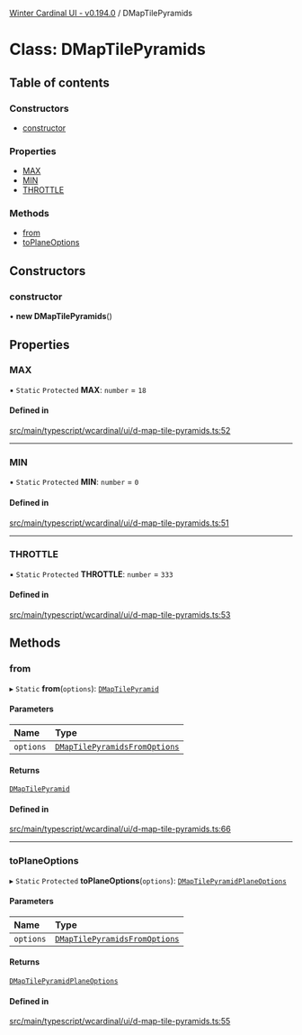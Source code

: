 [Winter Cardinal UI - v0.194.0](../index.md) / DMapTilePyramids

# Class: DMapTilePyramids

## Table of contents

### Constructors

- [constructor](DMapTilePyramids.md#constructor)

### Properties

- [MAX](DMapTilePyramids.md#max)
- [MIN](DMapTilePyramids.md#min)
- [THROTTLE](DMapTilePyramids.md#throttle)

### Methods

- [from](DMapTilePyramids.md#from)
- [toPlaneOptions](DMapTilePyramids.md#toplaneoptions)

## Constructors

### constructor

• **new DMapTilePyramids**()

## Properties

### MAX

▪ `Static` `Protected` **MAX**: `number` = `18`

#### Defined in

[src/main/typescript/wcardinal/ui/d-map-tile-pyramids.ts:52](https://github.com/winter-cardinal/winter-cardinal-ui/blob/v0.194.0/src/main/typescript/wcardinal/ui/d-map-tile-pyramids.ts#L52)

___

### MIN

▪ `Static` `Protected` **MIN**: `number` = `0`

#### Defined in

[src/main/typescript/wcardinal/ui/d-map-tile-pyramids.ts:51](https://github.com/winter-cardinal/winter-cardinal-ui/blob/v0.194.0/src/main/typescript/wcardinal/ui/d-map-tile-pyramids.ts#L51)

___

### THROTTLE

▪ `Static` `Protected` **THROTTLE**: `number` = `333`

#### Defined in

[src/main/typescript/wcardinal/ui/d-map-tile-pyramids.ts:53](https://github.com/winter-cardinal/winter-cardinal-ui/blob/v0.194.0/src/main/typescript/wcardinal/ui/d-map-tile-pyramids.ts#L53)

## Methods

### from

▸ `Static` **from**(`options`): [`DMapTilePyramid`](../interfaces/DMapTilePyramid.md)

#### Parameters

| Name | Type |
| :------ | :------ |
| `options` | [`DMapTilePyramidsFromOptions`](../interfaces/DMapTilePyramidsFromOptions.md) |

#### Returns

[`DMapTilePyramid`](../interfaces/DMapTilePyramid.md)

#### Defined in

[src/main/typescript/wcardinal/ui/d-map-tile-pyramids.ts:66](https://github.com/winter-cardinal/winter-cardinal-ui/blob/v0.194.0/src/main/typescript/wcardinal/ui/d-map-tile-pyramids.ts#L66)

___

### toPlaneOptions

▸ `Static` `Protected` **toPlaneOptions**(`options`): [`DMapTilePyramidPlaneOptions`](../interfaces/DMapTilePyramidPlaneOptions.md)

#### Parameters

| Name | Type |
| :------ | :------ |
| `options` | [`DMapTilePyramidsFromOptions`](../interfaces/DMapTilePyramidsFromOptions.md) |

#### Returns

[`DMapTilePyramidPlaneOptions`](../interfaces/DMapTilePyramidPlaneOptions.md)

#### Defined in

[src/main/typescript/wcardinal/ui/d-map-tile-pyramids.ts:55](https://github.com/winter-cardinal/winter-cardinal-ui/blob/v0.194.0/src/main/typescript/wcardinal/ui/d-map-tile-pyramids.ts#L55)
